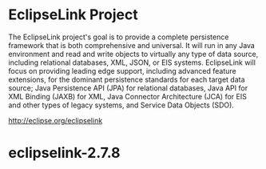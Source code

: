 EclipseLink Project
========================================

The EclipseLink project's goal is to provide a complete persistence framework that is both comprehensive and universal. It will run in any Java environment and read and write objects to virtually any type of data source, including relational databases, XML, JSON, or EIS systems. EclipseLink will focus on providing leading edge support, including advanced feature extensions, for the dominant persistence standards for each target data source; Java Persistence API (JPA) for relational databases, Java API for XML Binding (JAXB) for XML, Java Connector Architecture (JCA) for EIS and other types of legacy systems, and Service Data Objects (SDO).


http://eclipse.org/eclipselink
# eclipselink-2.7.8
